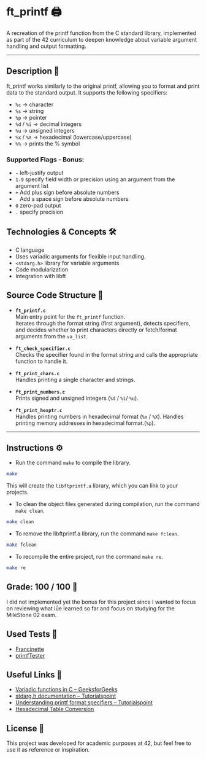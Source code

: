# ft_printf 🖨️ 
A recreation of the printf function from the C standard library, implemented as part of the 42 curriculum to deepen knowledge about variable argument handling and output formatting.

---
## Description 📜
ft_printf works similarly to the original printf, allowing you to format and print data to the standard output.
It supports the following specifiers:

- `%c` → character
- `%s` → string
- `%p` → pointer
- `%d` / `%i` → decimal integers
- `%u` → unsigned integers
- `%x` / `%X` → hexadecimal (lowercase/uppercase)
- `%%` → prints the % symbol
### Supported Flags - Bonus:
- `-` left-justify output
- `1-9` specify field width or precision using an argument from the argument list
- `+` Add plus sign before absolute numbers
- ` ` Add a space sign before absolute numbers
- `0` zero-pad output
- `.` specify precision

## Technologies & Concepts 🛠️ 
- C language
- Uses variadic arguments for flexible input handling.
- `<stdarg.h>` library for variable arguments
- Code modularization
- Integration with libft

## Source Code Structure 📂
* **`ft_printf.c`**  
  Main entry point for the `ft_printf` function.  
  Iterates through the format string (first argument), detects specifiers, and decides whether to print characters directly or fetch/format arguments from the `va_list`.

* **`ft_check_specifier.c`**  
  Checks the specifier found in the format string and calls the appropriate function to handle it.

* **`ft_print_chars.c`**  
  Handles printing a single character and strings.

* **`ft_print_numbers.c`**  
  Prints signed and unsigned integers (`%d` / `%i`/ `%u`).

* **`ft_print_hexptr.c`**  
  Handles printing numbers in hexadecimal format (`%x` / `%X`).
  Handles printing memory addresses in hexadecimal format.(`%p`).
---

## Instructions ⚙️
- Run the command `make` to compile the  library.
```bash
make
```
This will create the `libftprintf.a` library, which you can link to your projects.

- To clean the object files generated during compilation, run the command `make clean`.
```bash
make clean
```
- To remove the libftprintf.a library, run the command `make fclean`.
```bash
make fclean
```
- To recompile the entire project, run the command `make re`.
```bash
make re
```

## Grade: 100 / 100 🏅
I did not implemented yet the bonus for this project since I wanted to focus on reviewing what Iǘe learned so far and focus on studying for the MileStone 02 exam.

## Used Tests 🧪
- [Francinette](https://github.com/xicodomingues/francinette)
- [printfTester](https://github.com/Tripouille/printfTester)

## Useful Links 🔗
- [Variadic functions in C – GeeksforGeeks](https://www.geeksforgeeks.org/c/variadic-functions-in-c/)
- [stdarg.h documentation – Tutorialspoint](https://www.tutorialspoint.com/c_standard_library/stdarg_h.htm)
- [Understanding printf format specifiers – Tutorialspoint](https://www.tutorialspoint.com/cprogramming/c_format_specifiers.htm)
- [Hexadecimal Table Conversion](https://pater.web.cip.com.br/SI2017_2/quadros/TABELA_DE_CONVERSAO_HEXADECIMAL.pdf)

## License 📜
This project was developed for academic purposes at 42, but feel free to use it as reference or inspiration.